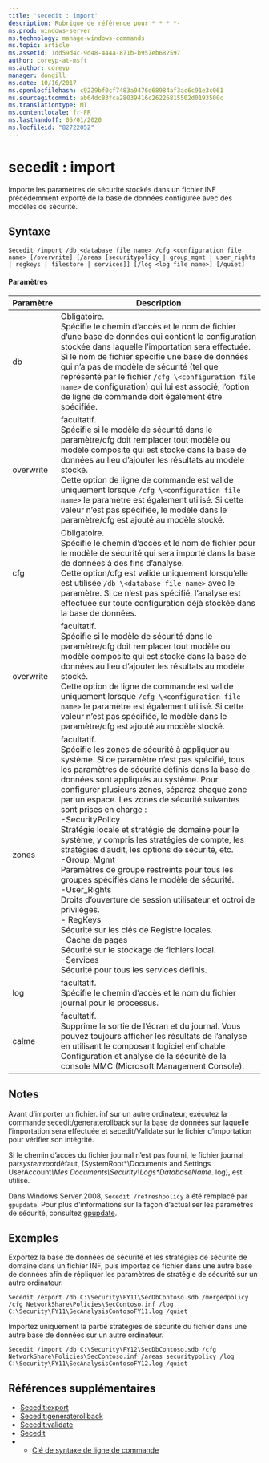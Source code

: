 ```yaml
---
title: 'secedit : import'
description: Rubrique de référence pour * * * *-
ms.prod: windows-server
ms.technology: manage-windows-commands
ms.topic: article
ms.assetid: 1dd59d4c-9d48-444a-871b-b957eb682597
author: coreyp-at-msft
ms.author: coreyp
manager: dongill
ms.date: 10/16/2017
ms.openlocfilehash: c9229bf0cf7483a9476d68984af3ac6c91e3c061
ms.sourcegitcommit: ab64dc83fca28039416c26226815502d0193500c
ms.translationtype: MT
ms.contentlocale: fr-FR
ms.lasthandoff: 05/01/2020
ms.locfileid: "82722052"
---
```

# <a name="seceditimport"></a>secedit : import



Importe les paramètres de sécurité stockés dans un fichier INF précédemment exporté de la base de données configurée avec des modèles de sécurité.

## <a name="syntax"></a>Syntaxe

```
Secedit /import /db <database file name> /cfg <configuration file name> [/overwrite] [/areas [securitypolicy | group_mgmt | user_rights | regkeys | filestore | services]] [/log <log file name>] [/quiet]
```

#### <a name="parameters"></a>Paramètres

|Paramètre|Description|
|---------|-----------|
|db|Obligatoire.</br>Spécifie le chemin d’accès et le nom de fichier d’une base de données qui contient la configuration stockée dans laquelle l’importation sera effectuée.</br>Si le nom de fichier spécifie une base de données qui n’a pas de modèle de sécurité (tel que représenté par le fichier `/cfg \<configuration file name>` de configuration) qui lui est associé, l’option de ligne de commande doit également être spécifiée.|
|overwrite|facultatif.</br>Spécifie si le modèle de sécurité dans le paramètre/cfg doit remplacer tout modèle ou modèle composite qui est stocké dans la base de données au lieu d’ajouter les résultats au modèle stocké.</br>Cette option de ligne de commande est valide uniquement lorsque `/cfg \<configuration file name>` le paramètre est également utilisé. Si cette valeur n’est pas spécifiée, le modèle dans le paramètre/cfg est ajouté au modèle stocké.|
|cfg|Obligatoire.</br>Spécifie le chemin d’accès et le nom de fichier pour le modèle de sécurité qui sera importé dans la base de données à des fins d’analyse.</br>Cette option/cfg est valide uniquement lorsqu’elle est utilisée `/db \<database file name>` avec le paramètre. Si ce n’est pas spécifié, l’analyse est effectuée sur toute configuration déjà stockée dans la base de données.|
|overwrite|facultatif.</br>Spécifie si le modèle de sécurité dans le paramètre/cfg doit remplacer tout modèle ou modèle composite qui est stocké dans la base de données au lieu d’ajouter les résultats au modèle stocké.</br>Cette option de ligne de commande est valide uniquement lorsque `/cfg \<configuration file name>` le paramètre est également utilisé. Si cette valeur n’est pas spécifiée, le modèle dans le paramètre/cfg est ajouté au modèle stocké.|
|zones|facultatif.</br>Spécifie les zones de sécurité à appliquer au système. Si ce paramètre n’est pas spécifié, tous les paramètres de sécurité définis dans la base de données sont appliqués au système. Pour configurer plusieurs zones, séparez chaque zone par un espace. Les zones de sécurité suivantes sont prises en charge :</br>-SecurityPolicy</br>    Stratégie locale et stratégie de domaine pour le système, y compris les stratégies de compte, les stratégies d’audit, les options de sécurité, etc.</br>-Group_Mgmt</br>    Paramètres de groupe restreints pour tous les groupes spécifiés dans le modèle de sécurité.</br>-User_Rights</br>    Droits d’ouverture de session utilisateur et octroi de privilèges.</br>- RegKeys</br>    Sécurité sur les clés de Registre locales.</br>-Cache de pages</br>    Sécurité sur le stockage de fichiers local.</br>-Services</br>    Sécurité pour tous les services définis.|
|log|facultatif.</br>Spécifie le chemin d’accès et le nom du fichier journal pour le processus.|
|calme|facultatif.</br>Supprime la sortie de l’écran et du journal. Vous pouvez toujours afficher les résultats de l’analyse en utilisant le composant logiciel enfichable Configuration et analyse de la sécurité de la console MMC (Microsoft Management Console).|

## <a name="remarks"></a>Notes 

Avant d’importer un fichier. inf sur un autre ordinateur, exécutez la commande secedit/generaterollback sur la base de données sur laquelle l’importation sera effectuée et secedit/Validate sur le fichier d’importation pour vérifier son intégrité.

Si le chemin d’accès du fichier journal n’est pas fourni, le fichier journal par*systemroot*défaut, (SystemRoot\*\Documents and Settings UserAccount<em>\Mes Documents\Security\Logs\*DatabaseName</em>. log), est utilisé.

Dans Windows Server 2008, `Secedit /refreshpolicy` a été remplacé par `gpupdate`. Pour plus d’informations sur la façon d’actualiser les paramètres de sécurité, consultez [gpupdate](gpupdate.md).

## <a name="examples"></a>Exemples

Exportez la base de données de sécurité et les stratégies de sécurité de domaine dans un fichier INF, puis importez ce fichier dans une autre base de données afin de répliquer les paramètres de stratégie de sécurité sur un autre ordinateur.
```
Secedit /export /db C:\Security\FY11\SecDbContoso.sdb /mergedpolicy /cfg NetworkShare\Policies\SecContoso.inf /log C:\Security\FY11\SecAnalysisContosoFY11.log /quiet
```
Importez uniquement la partie stratégies de sécurité du fichier dans une autre base de données sur un autre ordinateur.
```
Secedit /import /db C:\Security\FY12\SecDbContoso.sdb /cfg NetworkShare\Policies\SecContoso.inf /areas securitypolicy /log C:\Security\FY11\SecAnalysisContosoFY12.log /quiet
```

## <a name="additional-references"></a>Références supplémentaires

-   [Secedit:export](secedit-export.md)
-   [Secedit:generaterollback](secedit-generaterollback.md)
-   [Secedit:validate](secedit-validate.md)
-   [Secedit](secedit.md)
-   - [Clé de syntaxe de ligne de commande](command-line-syntax-key.md)